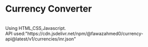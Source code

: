 <h1>Currency Converter</h1>
<br>
Using HTML,CSS,Javascript.
<br>
API used:"https://cdn.jsdelivr.net/npm/@fawazahmed0/currency-api@latest/v1/currencies/inr.json"
